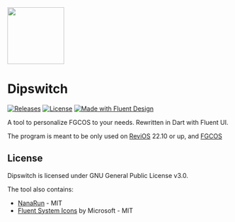 

<img  src="windows/runner/resources/app_icon.ico" width="128" height="128" />

# Dipswitch
[![Releases](https://img.shields.io/github/v/release/tbogard/dipswitch.svg)](https://github.com/tbogard/dipswitch/releases)
[![License](https://img.shields.io/github/license/tbogard/dipswitch.svg)](https://github.com/tbogard/dipswitch/blob/main/LICENSE)
[![Made with Fluent Design](https://img.shields.io/badge/fluent-design-blue?style=flat-square&color=gray&labelColor=0078D7)](https://github.com/bdlukaa/fluent_ui)


A tool to personalize FGCOS to your needs. Rewritten in Dart with Fluent UI.

The program is meant to be only used on [ReviOS](https://www.revi.cc/) 22.10 or up, and [FGCOS](https://www.fgcos.cc)

## License

Dipswitch is licensed under GNU General Public License v3.0. 

The tool also contains:
* [NanaRun](https://github.com/M2Team/NanaRun) - MIT
* [Fluent System Icons](https://github.com/microsoft/fluentui-system-icons) by Microsoft - MIT

